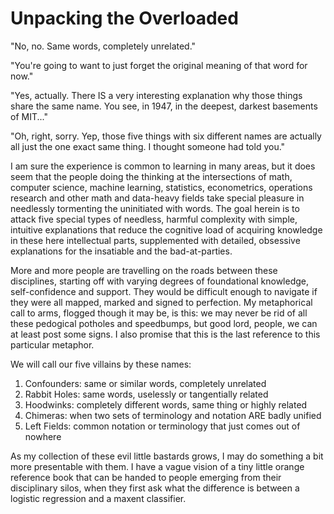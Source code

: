 # Unpacking the Overloaded

"No, no. Same words, completely unrelated."

"You're going to want to just forget the original meaning of that word for now."

"Yes, actually. There IS a very interesting explanation why those things share
the same name. You see, in 1947, in the deepest, darkest basements of MIT..." 

"Oh, right, sorry. Yep, those five things with six different names are 
actually all just the one exact same thing. I thought someone had told you."

I am sure the experience is common to learning in many areas, but it does seem
that the people doing the thinking at the intersections of math, 
computer science, machine learning, statistics, econometrics, 
operations research and other math and data-heavy fields take special pleasure 
in needlessly tormenting the uninitiated with words. 
The goal herein is to attack five special types of needless, harmful 
complexity with simple, intuitive explanations that reduce the cognitive 
load of acquiring knowledge in these here intellectual parts, supplemented
with detailed, obsessive explanations for the insatiable and the bad-at-parties.

More and more people are travelling on the roads between these disciplines,
starting off with varying degrees of foundational knowledge, self-confidence
and support. They would be difficult enough to navigate if they were all 
mapped, marked and signed to perfection. 
My metaphorical call to arms, flogged though it may be, is this: 
we may never be rid of all these pedogical potholes and speedbumps, but 
good lord, people, we can at least post some signs. I also promise that
this is the last reference to this particular metaphor.

We will call our five villains by these names:

1. Confounders: same or similar words, completely unrelated 
1. Rabbit Holes: same words, uselessly or tangentially related
1. Hoodwinks: completely different words, same thing or highly related
1. Chimeras: when two sets of terminology and notation ARE badly unified 
1. Left Fields: common notation or terminology that just comes out of nowhere 

As my collection of these evil little bastards grows, I may do something a bit
more presentable with them. I have a vague vision of a tiny little orange 
reference book that can be handed to people emerging from their disciplinary
silos, when they first ask what the difference is between a logistic 
regression and a maxent classifier.
